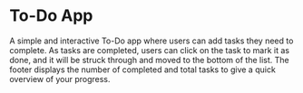 # To-Do App

A simple and interactive To-Do app where users can add tasks they need to complete. As tasks are completed, users can click on the task to mark it as done, and it will be struck through and moved to the bottom of the list. The footer displays the number of completed and total tasks to give a quick overview of your progress.

